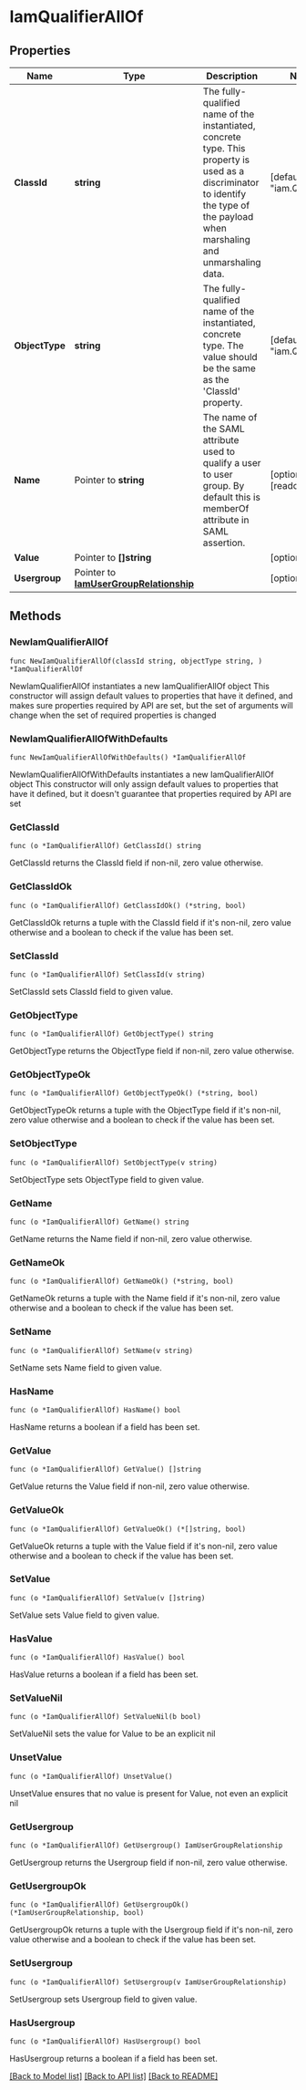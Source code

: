 # IamQualifierAllOf

## Properties

Name | Type | Description | Notes
------------ | ------------- | ------------- | -------------
**ClassId** | **string** | The fully-qualified name of the instantiated, concrete type. This property is used as a discriminator to identify the type of the payload when marshaling and unmarshaling data. | [default to "iam.Qualifier"]
**ObjectType** | **string** | The fully-qualified name of the instantiated, concrete type. The value should be the same as the &#39;ClassId&#39; property. | [default to "iam.Qualifier"]
**Name** | Pointer to **string** | The name of the SAML attribute used to qualify a user to user group. By default this is memberOf attribute in SAML assertion. | [optional] [readonly] 
**Value** | Pointer to **[]string** |  | [optional] 
**Usergroup** | Pointer to [**IamUserGroupRelationship**](iam.UserGroup.Relationship.md) |  | [optional] 

## Methods

### NewIamQualifierAllOf

`func NewIamQualifierAllOf(classId string, objectType string, ) *IamQualifierAllOf`

NewIamQualifierAllOf instantiates a new IamQualifierAllOf object
This constructor will assign default values to properties that have it defined,
and makes sure properties required by API are set, but the set of arguments
will change when the set of required properties is changed

### NewIamQualifierAllOfWithDefaults

`func NewIamQualifierAllOfWithDefaults() *IamQualifierAllOf`

NewIamQualifierAllOfWithDefaults instantiates a new IamQualifierAllOf object
This constructor will only assign default values to properties that have it defined,
but it doesn't guarantee that properties required by API are set

### GetClassId

`func (o *IamQualifierAllOf) GetClassId() string`

GetClassId returns the ClassId field if non-nil, zero value otherwise.

### GetClassIdOk

`func (o *IamQualifierAllOf) GetClassIdOk() (*string, bool)`

GetClassIdOk returns a tuple with the ClassId field if it's non-nil, zero value otherwise
and a boolean to check if the value has been set.

### SetClassId

`func (o *IamQualifierAllOf) SetClassId(v string)`

SetClassId sets ClassId field to given value.


### GetObjectType

`func (o *IamQualifierAllOf) GetObjectType() string`

GetObjectType returns the ObjectType field if non-nil, zero value otherwise.

### GetObjectTypeOk

`func (o *IamQualifierAllOf) GetObjectTypeOk() (*string, bool)`

GetObjectTypeOk returns a tuple with the ObjectType field if it's non-nil, zero value otherwise
and a boolean to check if the value has been set.

### SetObjectType

`func (o *IamQualifierAllOf) SetObjectType(v string)`

SetObjectType sets ObjectType field to given value.


### GetName

`func (o *IamQualifierAllOf) GetName() string`

GetName returns the Name field if non-nil, zero value otherwise.

### GetNameOk

`func (o *IamQualifierAllOf) GetNameOk() (*string, bool)`

GetNameOk returns a tuple with the Name field if it's non-nil, zero value otherwise
and a boolean to check if the value has been set.

### SetName

`func (o *IamQualifierAllOf) SetName(v string)`

SetName sets Name field to given value.

### HasName

`func (o *IamQualifierAllOf) HasName() bool`

HasName returns a boolean if a field has been set.

### GetValue

`func (o *IamQualifierAllOf) GetValue() []string`

GetValue returns the Value field if non-nil, zero value otherwise.

### GetValueOk

`func (o *IamQualifierAllOf) GetValueOk() (*[]string, bool)`

GetValueOk returns a tuple with the Value field if it's non-nil, zero value otherwise
and a boolean to check if the value has been set.

### SetValue

`func (o *IamQualifierAllOf) SetValue(v []string)`

SetValue sets Value field to given value.

### HasValue

`func (o *IamQualifierAllOf) HasValue() bool`

HasValue returns a boolean if a field has been set.

### SetValueNil

`func (o *IamQualifierAllOf) SetValueNil(b bool)`

 SetValueNil sets the value for Value to be an explicit nil

### UnsetValue
`func (o *IamQualifierAllOf) UnsetValue()`

UnsetValue ensures that no value is present for Value, not even an explicit nil
### GetUsergroup

`func (o *IamQualifierAllOf) GetUsergroup() IamUserGroupRelationship`

GetUsergroup returns the Usergroup field if non-nil, zero value otherwise.

### GetUsergroupOk

`func (o *IamQualifierAllOf) GetUsergroupOk() (*IamUserGroupRelationship, bool)`

GetUsergroupOk returns a tuple with the Usergroup field if it's non-nil, zero value otherwise
and a boolean to check if the value has been set.

### SetUsergroup

`func (o *IamQualifierAllOf) SetUsergroup(v IamUserGroupRelationship)`

SetUsergroup sets Usergroup field to given value.

### HasUsergroup

`func (o *IamQualifierAllOf) HasUsergroup() bool`

HasUsergroup returns a boolean if a field has been set.


[[Back to Model list]](../README.md#documentation-for-models) [[Back to API list]](../README.md#documentation-for-api-endpoints) [[Back to README]](../README.md)


